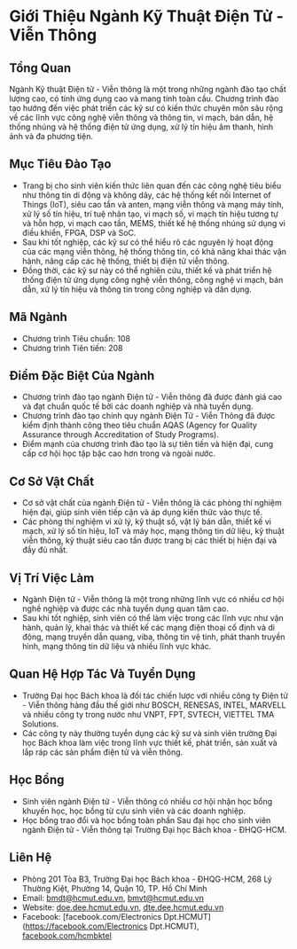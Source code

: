 # Giới Thiệu Ngành Kỹ Thuật Điện Tử - Viễn Thông

## Tổng Quan
Ngành Kỹ thuật Điện tử - Viễn thông là một trong những ngành đào tạo chất lượng cao, có tính ứng dụng cao và mang tính toàn cầu. Chương trình đào tạo hướng đến việc phát triển các kỹ sư có kiến thức chuyên môn sâu rộng về các lĩnh vực công nghệ viễn thông và thông tin, vi mạch, bán dẫn, hệ thống nhúng và hệ thống điện tử ứng dụng, xử lý tín hiệu âm thanh, hình ảnh và đa phương tiện.

## Mục Tiêu Đào Tạo
- Trang bị cho sinh viên kiến thức liên quan đến các công nghệ tiêu biểu như thông tin di động và không dây, các hệ thống kết nối Internet of Things (IoT), siêu cao tần và anten, mạng viễn thông và mạng máy tính, xử lý số tín hiệu, trí tuệ nhân tạo, vi mạch số, vi mạch tín hiệu tương tự và hỗn hợp, vi mạch cao tần, MEMS, thiết kế hệ thống nhúng sử dụng vi điều khiển, FPGA, DSP và SoC.
- Sau khi tốt nghiệp, các kỹ sư có thể hiểu rõ các nguyên lý hoạt động của các mạng viễn thông, hệ thống thông tin, có khả năng khai thác vận hành, nâng cấp các hệ thống, thiết bị điện tử viễn thông.
- Đồng thời, các kỹ sư này có thể nghiên cứu, thiết kế và phát triển hệ thống điện tử ứng dụng công nghệ viễn thông, công nghệ vi mạch, bán dẫn, xử lý tín hiệu và thông tin trong công nghiệp và dân dụng.

## Mã Ngành
- Chương trình Tiêu chuẩn: 108
- Chương trình Tiên tiến: 208

## Điểm Đặc Biệt Của Ngành
- Chương trình đào tạo ngành Điện tử - Viễn thông đã được đánh giá cao và đạt chuẩn quốc tế bởi các doanh nghiệp và nhà tuyển dụng.
- Chương trình đào tạo chính quy ngành Điện Tử - Viễn Thông đã được kiểm định thành công theo tiêu chuẩn AQAS (Agency for Quality Assurance through Accreditation of Study Programs).
- Điểm mạnh của chương trình đào tạo là sự tiên tiến và hiện đại, cung cấp cơ hội học tập bậc cao hơn trong và ngoài nước.

## Cơ Sở Vật Chất
- Cơ sở vật chất của ngành Điện tử - Viễn thông là các phòng thí nghiệm hiện đại, giúp sinh viên tiếp cận và áp dụng kiến thức vào thực tế.
- Các phòng thí nghiệm vi xử lý, kỹ thuật số, vật lý bán dẫn, thiết kế vi mạch, xử lý số tín hiệu, IoT và máy học, mạng thông tin dữ liệu, kỹ thuật viễn thông, kỹ thuật siêu cao tần được trang bị các thiết bị hiện đại và đầy đủ nhất.

## Vị Trí Việc Làm
- Ngành Điện tử - Viễn thông là một trong những lĩnh vực có nhiều cơ hội nghề nghiệp và được các nhà tuyển dụng quan tâm cao.
- Sau khi tốt nghiệp, sinh viên có thể làm việc trong các lĩnh vực như vận hành, quản lý, khai thác và thiết kế các mạng điện thoại cố định và di động, mạng truyền dẫn quang, viba, thông tin vệ tinh, phát thanh truyền hình, mạng thông tin dữ liệu và nhiều lĩnh vực khác.

## Quan Hệ Hợp Tác Và Tuyển Dụng
- Trường Đại học Bách khoa là đối tác chiến lược với nhiều công ty Điện tử - Viễn thông hàng đầu thế giới như BOSCH, RENESAS, INTEL, MARVELL và nhiều công ty trong nước như VNPT, FPT, SVTECH, VIETTEL TMA Solutions.
- Các công ty này thường tuyển dụng các kỹ sư và sinh viên trường Đại học Bách khoa làm việc trong lĩnh vực thiết kế, phát triển, sản xuất và lắp ráp các sản phẩm điện tử và viễn thông.

## Học Bổng
- Sinh viên ngành Điện tử - Viễn thông có nhiều cơ hội nhận học bổng khuyến học, học bổng từ cựu sinh viên và các doanh nghiệp.
- Học bổng trao đổi và học bổng toàn phần Sau đại học cho sinh viên ngành Điện tử - Viễn thông tại Trường Đại học Bách khoa - ĐHQG-HCM.

## Liên Hệ
- Phòng 201 Tòa B3, Trường Đại học Bách khoa - ĐHQG-HCM, 268 Lý Thường Kiệt, Phường 14, Quận 10, TP. Hồ Chí Minh
- Email: [bmdt@hcmut.edu.vn](mailto:bmdt@hcmut.edu.vn), [bmvt@hcmut.edu.vn](mailto:bmvt@hcmut.edu.vn)
- Website: [doe.dee.hcmut.edu.vn](http://doe.dee.hcmut.edu.vn), [dte.dee.hcmut.edu.vn](http://dte.dee.hcmut.edu.vn)
- Facebook: [facebook.com/Electronics Dpt.HCMUT](https://facebook.com/Electronics Dpt.HCMUT), [facebook.com/hcmbktel](https://facebook.com/hcmbktel)